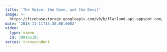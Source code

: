 ```yaml
---
title: 'The Voice, the Dove, and the Devil'
image: >-
  https://firebasestorage.googleapis.com/v0/b/flatland-api.appspot.com/o/Screen%20Shot%202018-11-11%20at%2012.05.25%20PM.png?alt=media&token=8892ec68-ccc2-4d63-9f66-8314c9b993de
date: '2018-11-11T15:30:00.000Z'
video:
  type: vimeo
  id: 300162195
series: transcendent
---
```


